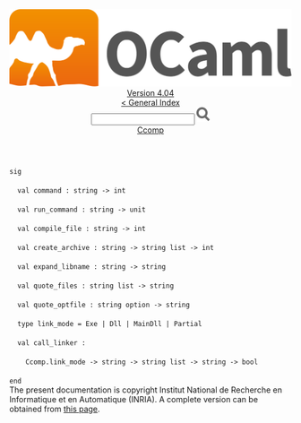 <!-- ((! set title API !)) ((! set documentation !)) ((! set api !)) ((! set nobreadcrumb !)) -->
<div class="api"><header><nav class="toc brand"><a class="brand" href="https://ocaml.org/"><img src="colour-logo-gray.svg" class="svg" alt="OCaml"></a></nav><nav class="toc"><div class="toc_version"><a href="/docs" id="version-select">Version 4.04</a></div><a href="index.html">&lt; General Index</a><div class="api_search"><input type="text" name="apisearch" id="api_search" oninput="mySearch(false);" onkeypress="this.oninput();" onclick="this.oninput();" onpaste="this.oninput();">
<img src="search_icon.svg" alt="Search" class="svg" onclick="mySearch(false)"></div>
<div id="search_results"></div><div class="toc_title"><a href="Ccomp.html">Ccomp</a></div><ul></ul></nav></header>
<code class="code"><span class="keyword">sig</span><br>
&nbsp;&nbsp;<span class="keyword">val</span>&nbsp;command&nbsp;:&nbsp;string&nbsp;<span class="keywordsign">-&gt;</span>&nbsp;int<br>
&nbsp;&nbsp;<span class="keyword">val</span>&nbsp;run_command&nbsp;:&nbsp;string&nbsp;<span class="keywordsign">-&gt;</span>&nbsp;unit<br>
&nbsp;&nbsp;<span class="keyword">val</span>&nbsp;compile_file&nbsp;:&nbsp;string&nbsp;<span class="keywordsign">-&gt;</span>&nbsp;int<br>
&nbsp;&nbsp;<span class="keyword">val</span>&nbsp;create_archive&nbsp;:&nbsp;string&nbsp;<span class="keywordsign">-&gt;</span>&nbsp;string&nbsp;list&nbsp;<span class="keywordsign">-&gt;</span>&nbsp;int<br>
&nbsp;&nbsp;<span class="keyword">val</span>&nbsp;expand_libname&nbsp;:&nbsp;string&nbsp;<span class="keywordsign">-&gt;</span>&nbsp;string<br>
&nbsp;&nbsp;<span class="keyword">val</span>&nbsp;quote_files&nbsp;:&nbsp;string&nbsp;list&nbsp;<span class="keywordsign">-&gt;</span>&nbsp;string<br>
&nbsp;&nbsp;<span class="keyword">val</span>&nbsp;quote_optfile&nbsp;:&nbsp;string&nbsp;option&nbsp;<span class="keywordsign">-&gt;</span>&nbsp;string<br>
&nbsp;&nbsp;<span class="keyword">type</span>&nbsp;link_mode&nbsp;=&nbsp;<span class="constructor">Exe</span>&nbsp;<span class="keywordsign">|</span>&nbsp;<span class="constructor">Dll</span>&nbsp;<span class="keywordsign">|</span>&nbsp;<span class="constructor">MainDll</span>&nbsp;<span class="keywordsign">|</span>&nbsp;<span class="constructor">Partial</span><br>
&nbsp;&nbsp;<span class="keyword">val</span>&nbsp;call_linker&nbsp;:<br>
&nbsp;&nbsp;&nbsp;&nbsp;<span class="constructor">Ccomp</span>.link_mode&nbsp;<span class="keywordsign">-&gt;</span>&nbsp;string&nbsp;<span class="keywordsign">-&gt;</span>&nbsp;string&nbsp;list&nbsp;<span class="keywordsign">-&gt;</span>&nbsp;string&nbsp;<span class="keywordsign">-&gt;</span>&nbsp;bool<br>
<span class="keyword">end</span></code><div class="copyright">The present documentation is copyright Institut National de Recherche en Informatique et en Automatique (INRIA). A complete version can be obtained from <a href="http://caml.inria.fr/pub/docs/manual-ocaml/">this page</a>.</div></div>